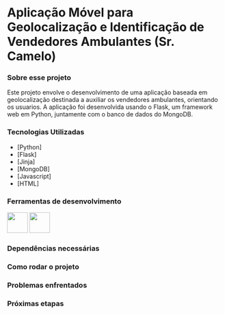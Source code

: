 # Aplicação Móvel para Geolocalização e Identificação de Vendedores Ambulantes (Sr. Camelo)

### Sobre esse projeto
Este projeto envolve o desenvolvimento de uma aplicação baseada em geolocalização destinada a auxiliar os vendedores ambulantes, orientando os usuarios. A aplicação foi desenvolvida usando o Flask, um framework web em Python, juntamente com o banco de dados do MongoDB.

### Tecnologias Utilizadas
* [Python]
* [Flask]
* [Jinja]
* [MongoDB]
* [Javascript]
* [HTML]

### Ferramentas de desenvolvimento
<p display="inline-block">
    <img width="48" src="https://icons8.com/icon/0OQR1FYCuA9f/visual-studio-code-2019">
    <img width="48" src="https://icons8.com/icon/3tC9EQumUAuq/github">
</p>

### Dependências necessárias

### Como rodar o projeto

### Problemas enfrentados

### Próximas etapas

